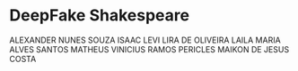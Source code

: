 # DeepFake Shakespeare
ALEXANDER NUNES SOUZA
ISAAC LEVI LIRA DE OLIVEIRA
LAILA MARIA ALVES SANTOS
MATHEUS VINICIUS RAMOS
PERICLES MAIKON DE JESUS COSTA
